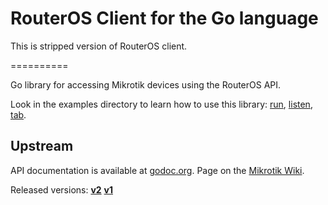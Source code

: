 # RouterOS Client for the Go language


This is stripped version of RouterOS client.


==========


Go library for accessing Mikrotik devices using the RouterOS API.

Look in the examples directory to learn how to use this library:
[run](examples/run/main.go),
[listen](examples/listen/main.go),
[tab](examples/tab/main.go).


## Upstream

API documentation is available at [godoc.org](https://godoc.org/github.com/go-routeros/routeros).
Page on the [Mikrotik Wiki](http://wiki.mikrotik.com/wiki/API_in_Go).

Released versions:
[**v2**](https://github.com/go-routeros/routeros/tree/v2)
[**v1**](https://github.com/go-routeros/routeros/tree/v1)
